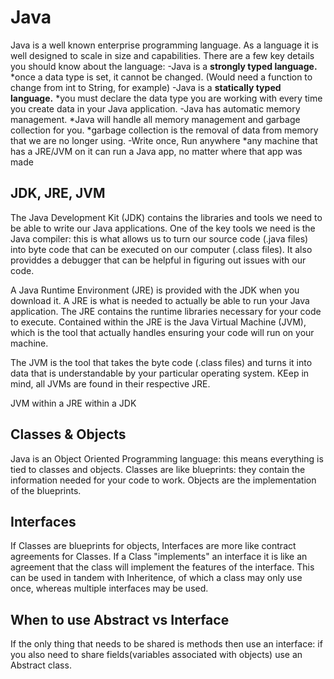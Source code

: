 # Java
Java is a well known enterprise programming language. As a language it is well designed to scale in size and capabilities. There are a few key details you should know about the language:
-Java is a **strongly typed language.**
    *once a data type is set, it cannot be changed. (Would need a function to change from int to String, for example)
-Java is a **statically typed language.**
    *you must declare the data type you are working with every time you create data in your Java application.
-Java has automatic memory management.
    *Java will handle all memory management and garbage collection for you.
    *garbage collection is the removal of data from memory that we are no longer using.
-Write once, Run anywhere
    *any machine that has a JRE/JVM on it can run a Java app, no matter where that app was made


## JDK, JRE, JVM
The Java Development Kit (JDK) contains the libraries and tools we need to be able to write our Java applications. One of the key tools we need is the Java compiler: this is what allows us to turn our source code (.java files) into byte code  that can be executed on our computer (.class files). It also providdes a debugger that can be helpful in figuring out issues with our code.

A Java Runtime Environment (JRE) is provided with the JDK when you download it. A JRE is what is needed to actually be able to run your Java application. The JRE contains the runtime libraries necessary for your code to execute. Contained within the JRE is the Java Virtual Machine (JVM), which is the tool that actually handles ensuring your code will run on your machine.

The JVM is the tool that takes the byte code (.class files) and turns it into data that is understandable by your particular operating system. KEep in mind, all JVMs are found in their respective JRE.

JVM within a JRE within a JDK

## Classes & Objects
Java is an Object Oriented Programming language: this means everything is tied to classes and objects.
Classes are like blueprints: they contain the information needed for your code to work.
Objects are the implementation of the blueprints.

## Interfaces
If Classes are blueprints for objects, Interfaces are more like contract agreements for Classes. If a Class "implements" an interface it is like an agreement that the class will implement the features of the interface.
This can be used in tandem with Inheritence, of which a class may only use once, whereas multiple interfaces may be used.

## When to use Abstract vs Interface
If the only thing that needs to be shared is methods then use an interface: if you also need to share fields(variables associated with objects) use an Abstract class.